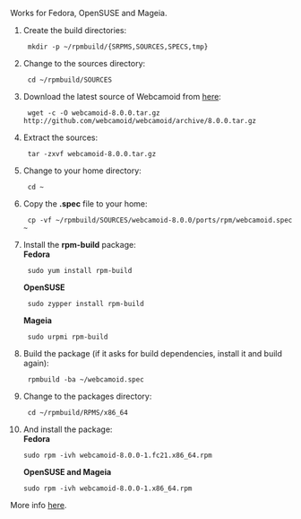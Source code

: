 Works for Fedora, OpenSUSE and Mageia.

1. Create the build directories:

        mkdir -p ~/rpmbuild/{SRPMS,SOURCES,SPECS,tmp}

2. Change to the sources directory:

        cd ~/rpmbuild/SOURCES

3. Download the latest source of Webcamoid from [here](https://github.com/webcamoid/webcamoid/releases):

        wget -c -O webcamoid-8.0.0.tar.gz http://github.com/webcamoid/webcamoid/archive/8.0.0.tar.gz

4. Extract the sources:

        tar -zxvf webcamoid-8.0.0.tar.gz

5. Change to your home directory:

        cd ~

6. Copy the **.spec** file to your home:

        cp -vf ~/rpmbuild/SOURCES/webcamoid-8.0.0/ports/rpm/webcamoid.spec ~

7. Install the **rpm-build** package:  
    **Fedora**

        sudo yum install rpm-build

    **OpenSUSE**

        sudo zypper install rpm-build

    **Mageia**

        sudo urpmi rpm-build

8. Build the package (if it asks for build dependencies, install it and build again):

        rpmbuild -ba ~/webcamoid.spec

9. Change to the packages directory:

        cd ~/rpmbuild/RPMS/x86_64

10. And install the package:  
    **Fedora**

        sudo rpm -ivh webcamoid-8.0.0-1.fc21.x86_64.rpm

    **OpenSUSE and Mageia**

        sudo rpm -ivh webcamoid-8.0.0-1.x86_64.rpm

More info [here](https://wiki.mageia.org/en/Packagers_RPM_tutorial#Install_required_package).
